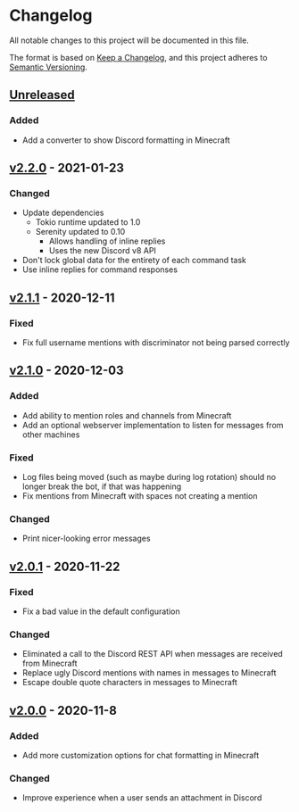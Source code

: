 # Changelog

All notable changes to this project will be documented in this file.

The format is based on [Keep a Changelog](https://keepachangelog.com/en/1.0.0/),
and this project adheres to [Semantic Versioning](https://semver.org/spec/v2.0.0.html).

## [Unreleased]

### Added

- Add a converter to show Discord formatting in Minecraft

## [v2.2.0] - 2021-01-23

### Changed

- Update dependencies
  - Tokio runtime updated to 1.0
  - Serenity updated to 0.10
    - Allows handling of inline replies
    - Uses the new Discord v8 API
- Don't lock global data for the entirety of each command task
- Use inline replies for command responses

## [v2.1.1] - 2020-12-11

### Fixed

- Fix full username mentions with discriminator not being parsed correctly

## [v2.1.0] - 2020-12-03

### Added

- Add ability to mention roles and channels from Minecraft
- Add an optional webserver implementation to listen for messages from other machines

### Fixed

- Log files being moved (such as maybe during log rotation) should no longer break the bot, if that was happening
- Fix mentions from Minecraft with spaces not creating a mention

### Changed

- Print nicer-looking error messages

## [v2.0.1] - 2020-11-22

### Fixed

- Fix a bad value in the default configuration

### Changed

- Eliminated a call to the Discord REST API when messages are received from Minecraft
- Replace ugly Discord mentions with names in messages to Minecraft
- Escape double quote characters in messages to Minecraft

## [v2.0.0] - 2020-11-8

### Added

- Add more customization options for chat formatting in Minecraft

### Changed

- Improve experience when a user sends an attachment in Discord

[unreleased]: https://github.com/EbonJaeger/dolphin-rs/compare/v2.2.0...master
[v2.2.0]: https://github.com/EbonJaeger/dolphin-rs/compare/v2.1.1...v2.2.0
[v2.1.1]: https://github.com/EbonJaeger/dolphin-rs/compare/v2.1.0...v2.1.1
[v2.1.0]: https://github.com/EbonJaeger/dolphin-rs/compare/v2.0.1...v2.1.0
[v2.0.1]: https://github.com/EbonJaeger/dolphin-rs/compare/v2.0.0...v2.0.1
[v2.0.0]: https://github.com/EbonJaeger/dolphin-rs/compare/94a867f...v2.0.0

